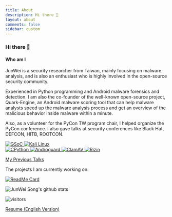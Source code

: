 ```yaml
---
title: About
description: Hi there 👋
layout: about
comments: false
sidebar: custom
---
```


### Hi there 👋

#### Who am I

JunWei is a security researcher from Taiwan, mainly focusing on malware analysis, and is also an enthusiast who is highly involved in the open-source security community.

Experienced in Python programming and Android malware forensics and detection. I am also the co-founder of the well-known open-source project, Quark-Engine, an Android malware scoring tool that can help malware analysts speed up the malware analysis process and get an overview of the malicious behavior inside malware within a minute.

Also, as a volunteer for the PyCon TW program chair, I helped organize the PyCon conference. I also gave talks at security conferences like Black Hat, DEFCON, HITB, ROOTCON.

<a href="https://www.honeynet.org/gsoc/gsoc-2021/google-summer-of-code-2021-project-ideas#quark">
    <img alt="GSoC" src="https://img.shields.io/badge/Google%20Summer%20of%20Code-Mentor-red">
</a>

<a href="http://pkg.kali.org/pkg/quark-engine">
    <img alt="Kali Linux" src="https://img.shields.io/badge/Kali%20Linux-Package%20Maintainer-critical">
</a>

<br/>

<a href="https://github.com/python/cpython/pulls?q=is%3Apr+author%3Akrnick+is%3Aclosed">
    <img alt="CPython" src="https://img.shields.io/badge/CPython-Contributor-blue">
</a>

<a href="https://github.com/androguard/androguard/pulls?q=is%3Apr+author%3Akrnick+is%3Aclosed">
    <img alt="Androguard" src="https://img.shields.io/badge/Androguard-Contributor-orange">
</a>

<a href="https://github.com/Cisco-Talos/clamav/pulls?q=is%3Apr+author%3Akrnick+is%3Aclosed">
    <img alt="ClamAV" src="https://img.shields.io/badge/ClamAV-Contributor-green">
</a>

<a href="https://github.com/rizinorg/rizin/pulls?q=is%3Apr+author%3Akrnick+is%3Aclosed">
    <img alt="Rizin" src="https://img.shields.io/badge/Rizin-Contributor-brightgreen">
</a>

[My Previous Talks](https://github.com/krnick/talks)

The projects I am currently working on:

[![ReadMe Card](https://github-readme-stats.vercel.app/api/pin/?username=quark-engine&repo=quark-engine)](https://github.com/quark-engine/quark-engine)

![JunWei Song's github stats](https://github-readme-stats.vercel.app/api?username=krnick&theme=blue-green&show_icons=true)

![visitors](https://visitor-badge.laobi.icu/badge?page_id=krnick.krnick)

[Resume (English Version)](https://www.cakeresume.com/sungboss2004)
